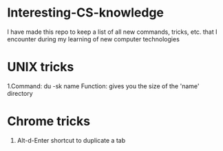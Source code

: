 # Interesting-CS-knowledge
I have made this repo to keep a list of all new commands, tricks, etc. that I encounter during my learning of new computer technologies

# UNIX tricks
1.Command: du -sk name    Function: gives you the size of the 'name' directory

# Chrome tricks
1. Alt-d-Enter shortcut to duplicate a tab
